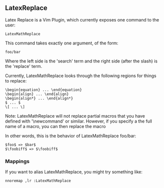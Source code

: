 ## LatexReplace

Latex Replace is a Vim Plugin, which currently exposes one command to the user:

    LatexMathReplace

This command takes exactly one argument, of the form:

    foo/bar

Where the left side is the 'search' term and the right side (after the slash) is
the 'replace' term.

Currently, LatexMathReplace looks through the following regions for things to
replace:

    \begin{equation} ... \end{equation}
    \begin{align} ... \end{align}
    \begin{align*} ... \end{align*}
    $ ... $
    \[ ... \]

Note: LatexMathReplace will not replace partial macros that you have defined
with '\newcommand' or similar.  However, if you specify a the full name of a
macro, you can then replace the macro

In other words, this is the behavior of LatexMathReplace foo/bar:

    $foo$ => $bar$
    $\foobiff$ => $\foobiff$

### Mappings

If you want to alias LatexMathReplace, you might try something like:

    nnoremap ,lr :LatexMathReplace
